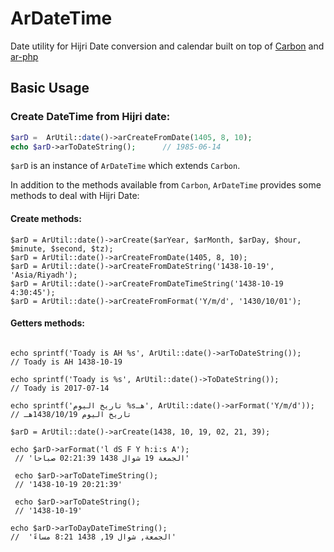 # ArDateTime
 Date utility for Hijri Date conversion and calendar 
built on top of [Carbon](http://carbon.nesbot.com/) and [ar-php](http://ar-php.org/)

## Basic Usage

### Create DateTime from Hijri date:
```php
$arD =  ArUtil::date()->arCreateFromDate(1405, 8, 10);
echo $arD->arToDateString();      // 1985-06-14
```
`$arD` is an instance of `ArDateTime` which extends `Carbon`.

In addition to the methods available from `Carbon`, 
`ArDateTime` provides some methods to deal with Hijri Date:


#### Create methods:
```
$arD = ArUtil::date()->arCreate($arYear, $arMonth, $arDay, $hour, $minute, $second, $tz); 
$arD = ArUtil::date()->arCreateFromDate(1405, 8, 10);
$arD = ArUtil::date()->arCreateFromDateString('1438-10-19', 'Asia/Riyadh');
$arD = ArUtil::date()->arCreateFromDateTimeString('1438-10-19 4:30:45');
$arD = ArUtil::date()->arCreateFromFormat('Y/m/d', '1430/10/01');

```


#### Getters methods:
```

echo sprintf('Toady is AH %s', ArUtil::date()->arToDateString());
// Toady is AH 1438-10-19

echo sprintf('Toady is %s', ArUtil::date()->ToDateString());
// Toady is 2017-07-14

echo sprintf('تاريخ اليوم %sهـ', ArUtil::date()->arFormat('Y/m/d'));
// تاريخ اليوم 1438/10/19هـ

$arD = ArUtil::date()->arCreate(1438, 10, 19, 02, 21, 39); 

echo $arD->arFormat('l dS F Y h:i:s A');
 // 'الجمعة 19 شوال 1438 02:21:39 صباحاً' 
 
 echo $arD->arToDateTimeString();
 // '1438-10-19 20:21:39'
 
 echo $arD->arToDateString();
 // '1438-10-19'

echo $arD->arToDayDateTimeString();
//  'الجمعة, شوال 19, 1438 8:21 مساءً'
```

